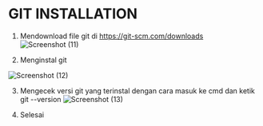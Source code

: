 # GIT INSTALLATION

1. Mendownload file git di https://git-scm.com/downloads
![Screenshot (11)](https://user-images.githubusercontent.com/83491188/208368793-9113657b-c241-4654-b789-a4b1905f7e91.png)

2. Menginstal git

![Screenshot (12)](https://user-images.githubusercontent.com/83491188/208368853-27355efb-be51-4a95-a690-ca3b25d2de00.png)

3. Mengecek versi git yang terinstal dengan cara masuk ke cmd dan ketik git --version
![Screenshot (13)](https://user-images.githubusercontent.com/83491188/208369781-6012cd97-21b3-4bfc-9478-40134298031c.png)

4. Selesai
